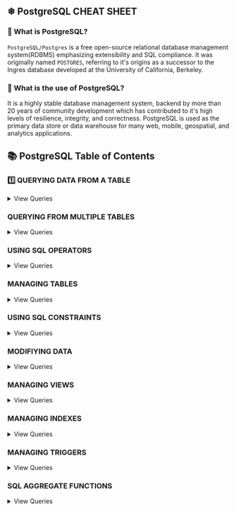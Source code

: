## ❄ PostgreSQL CHEAT SHEET

### 🧐 What is PostgreSQL?
`PostgreSQL/Postgres` is a free open-source relational database management system(RDBMS) emphasizing extensibility and SQL compliance. It was originally named `POSTGRES`, referring to it's origins as a successor to the Ingres database developed at the University of California, Berkeley.

### 🤔 What is the use of PostgreSQL?
It is a highly stable database management  system, backend by more than 20 years of community development which has contributed to it's high levels of resilience, integrity, and correctness. PostgreSQL is used as the primary data store or data warehouse for many web, mobile, geospatial, and analytics applications.

## 📚 PostgreSQL Table of Contents 

### 1️⃣ QUERYING DATA FROM A TABLE
<details>
<summary>View Queries</summary>

```
SELECT c1, c2 FROM t;  
```
Query data in columns c1, c2 form a table
<hr>

```
SELECT * FROM t;
```
#### Query all rows and columns from a table
<hr>

```
SELECT c1, c2 FROM t
WHERE condition;
```
#### Query data and filter rows with a condition
<hr>

```
SELECT DISTINCT c1 FROM t
WHERE condition;
```
#### Query distinct rows from a table
<hr>

```
SELECT c1, c2 
FROM t
ORDER BY c1 ASC[DESC];
```
#### Sort the result set in ascending or descending order
<hr>

```
SELECT c1, c2 
FROM t
ORDER BY c1
LIMIT n OFFSET offset;
```
#### Skip offset of rows and return the next n rows
<hr>

```
SELECT c1, aggregate(c2)
FROM t
GROUP BY c1;
```
#### Group rows using in aggregate function
<hr>

```
SELECT c1, aggregate(c2)
FROM t
GROUP BY c1
HAVING condition;
```
#### Filter groups using HAVING clause
</details>

### QUERYING FROM MULTIPLE TABLES
<details>
<summary>View Queries </summary>

```
SELECT c1, c2 
FROM t1
INNER JOIN t2 ON condition;
```
#### Inner join t1 and t2
<hr>

```
SELECT c1, c2
FROM t1
LEFT JOIN t2 ON condition;
```
#### Left join t1 and t1
<hr>

```
SELECT c1, c2
FROM t1
RIGHT JOIN t2 ON condition;
```
#### Right join t1 and t2
<hr>

```
SELECT c1, c2
FROM t1
FULL OUTER JOIN t2 ON condition;
```
#### Perform full outer join
<hr>

```
SELECT c1, c2
FROM t1
CROSS JOIN t2;
```
#### Produce a Cartesian product of rows in tables
<hr>

```
SELECT c1, c2
FROM t1, t2;
```
#### Another way to perform cross join
<hr>

```
SELECT c1, c2
FROM t1 A
INNER JOIN t2 B ON condition;
```
#### Join t1 to itself using INNER JOIN clause

</details>

### USING SQL OPERATORS
<details>
<summary>View Queries </summary>

```
SELECT c1, c2 
FROM t1
UNION [ALL]
SELECT c1, c2 FROM t2;
```
#### Combine rows from tow queries
<hr>

```
SELECT c1, c2 FROM t1
INTERSECT
SELECT c1, c2 FROM t2;
```
#### Return the intersection of two queries
<hr>

```
SELECT c1, c2 FROM t1
EXCEPT 
SELECT c1,c2 FROM t2;
```
#### Subtract a result set from another result set
<hr>

```
SELECT c1, c2 FROM t
WHERE c1[NOT] LIKE pattern;
```
#### Query rows using pattern matching %, _
<hr>

```
SELECT c1, c2 FROM t
WHERE c1[NOT] IN value_list;
```
#### Query rows in a list
<hr>

```
SELECT c1, c2 FROM t
WHERE c1 BETWEEN low_value AND high_value;
```
#### Query rows between two values
<hr>

```
SELECT c1, c2 FROM t
WHERE c1 IS [NOT]NULL;
```
#### Check if values in a table is NULL or not

</details>

### MANAGING TABLES
<details>
<summary>View Queries</summary>

```
CREATE TABLE(
    id SERIAL PRIMARY KEY,
    name VARCHAR NOT NULL,
    price NUMERIC(10,2) DEFAULT 0
);
```
#### Create a new table with three columns
<hr>

```
DROP TABLE t CASCADE;
```
#### Delete the table from the database
<hr>

```
ALTER TABLE t ADD column;
```
#### Add a new column to the table
<hr>

```
ALTER TABLE t DROP COLUMN c;
```
#### Drop column c from the table
<hr>

```
ALTER TABLE t ADD contraint;
```
#### Add a constraint
<hr>

```
ALTER TABLE t DROP constraint;
```
#### Drop a constraint
<hr>

```
ALTER TABLE t1 RENAME TO t2;
```
#### Rename a table from t1 to t2
<hr>

```
ALTER TABLE t1 RENAME c1 to c2;
```
#### Rename column c1 to c2
<hr>

```
TRUNCATE TABLE t CASCADE;
```
#### Remove all data in a table
</details>

### USING SQL CONSTRAINTS
<details>
<summary>View Queries</summary>

```
CREATE TABLE t(
    c1 INT, c2 INT, c3 VARCHAR,
    PRIMARY KEY(c1, c2)
);
```
#### Set c1 and c2 as a primary key
<hr>

```
CREATE TABLE t1(
    c1 SERIAL PRIMARY KEY,
    c2 INT,
    FOREIGN KEY (c2) REFERENCES ts(c2)
);
```
#### Set c2 column as a foreign key
<hr>

```
CREATE TABLE t(
    c1 INT, c1 INT,
    UNIQUE(c2, c3)
);
```
#### Make the values in c1 and c2 unique
<hr>

```
CREATE TABLE t(
    c1 INT, c INT,
    CHECK(c1 > 0 AND c1 >= c2)
);
```
#### Ensure c1 > 0 and values in c1 >= c2
<hr>

```
CREATE TABLE t(
    c1 SERIAL PRIMARY KEY,
    c2 VARCHAR NOT NULL
);
```
#### Set values in c2 column not null
</details>

### MODIFIYING DATA
<details>
<summary>View Queries</summary>

```
INSERT INTO t(column_list)
VALUES(value_list);
```
#### Insert one row into a table
<hr>

```
INSERT INTO t(column_list)
VALUES(value_list),
        (value_list), ....;
```
#### Insert multiple rows into a table
<hr>

```
INSERT INTO t1(column_list)
SELECT column_list
FROM t2;
```
#### Insert rows from t2 into t1
<hr>

```
UPDATE t
SET c1 = new_value;
```
#### Update new value in the column c1 for all rows
<hr>

```
UPDATE t
SET c1 = new_value,
    c2 = new_value
WHERE condition;
```
#### Update values in the column c1, c2 that match the condition
<hr>

```
DELETE FROM t;
```
#### Delete all data in a table
<hr>

```
DELETE FROM t 
WHERE condition;
```
#### Delete subset of rows in a table
</details>

### MANAGING VIEWS
<details>
<summary>View Queries</summary>

```
CREATE VIEW v(c1, c2)
AS 
SELECT c1, c2
FROM t;
```
#### Create a new view that consists of c1 and c2
<hr>

```
CREATE VIEW v(c1, c2)
AS
SELECT c1, c2
FROM t
WITH[CASCADED | LOCAL]CHECK OPTION;
```
#### Create a new view with check option
<hr>

```
CREATE RECURSIVE VIEW v
AS
select-statement --anchor part
UNION[ALL]
select-statement; --recursive part
```
#### Create a recursive view
<hr>

```
CREATE TEMPORARY VIEW v
AS
SELECT c1, c2
FROM t;
```
#### Create a temporary view
<hr>

```
DROP VIEW view_name;
```
#### Delete a view
</details>


### MANAGING INDEXES
<details>
<summary>View Queries</summary>

```
CREATE INDEX inx_name
ON t(c1, c2);
```
#### Create an index on c1 and c2 of the table t
<hr>

```
CREATE UNIQUE INDEX inx_name
ON t(c3, c4);
```
#### Create unique index on c3, c4 of the table t
<hr>

```
DROP INDEX idx_name;
```
#### Drop an index
</details>


### MANAGING TRIGGERS
<details>
<summary>View Queries</summary>

```
CREATE OR MODIFY TRIGGER trigger_name
WHEN EVENT
ON table_name TRIGGER_TYPE
EXECUTE stored_procedure;
```
#### Create or modify a trigger
<hr>

```
WHEN
```
- BEFORE - invoke before the event occurs
- AFTER - invoke after the event occurs
<hr>

```
EVENT
```
- INSERT - invoke for INSERT
- UPDATE - invoke for UPDATE
- DELETE - invoke for DELETE
<hr>

```
TRIGGER_TYPE
```
- FOR EACH ROW
- FOR EACH STATEMENT
<hr>

```
CREATE TRIGGER before_insert_person
BEFORE  INSERT
ON person FOR EACH ROW
EXECUTE stored_procedure;
```
#### Create a trigger invoked before a new row is inserted into the person table
<hr>

```
DROP TRIGGER trigger_name
```
#### Delete a specific trigger
</details>


### SQL AGGREGATE FUNCTIONS
<details>
<summary>View Queries</summary>

- AVG - returns the average of a list
- COUNT - returns the number of elements of a list
- SUM - returns the total of a list
- MAX - returns the maximum value in a list
- MIN - returns the minimum value in a list
</details>
